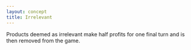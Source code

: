 ```yaml
---
layout: concept
title: Irrelevant
---
```


Products deemed as irrelevant make half profits for one final turn and is then removed from the game.
